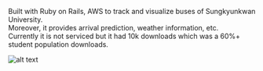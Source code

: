 Built with Ruby on Rails, AWS to track and visualize buses of Sungkyunkwan University.  
Moreover, it provides arrival prediction, weather information, etc.  
Currently it is not serviced but it had 10k downloads which was a 60%+ student population downloads.  

![alt text](https://ibb.co/272BmZv)
